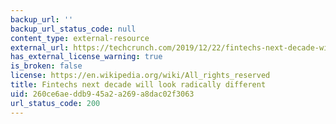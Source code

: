 ```yaml
---
backup_url: ''
backup_url_status_code: null
content_type: external-resource
external_url: https://techcrunch.com/2019/12/22/fintechs-next-decade-will-look-radically-different/
has_external_license_warning: true
is_broken: false
license: https://en.wikipedia.org/wiki/All_rights_reserved
title: Fintechs next decade will look radically different
uid: 260ce6ae-ddb9-45a2-a269-a8dac02f3063
url_status_code: 200
---
```

